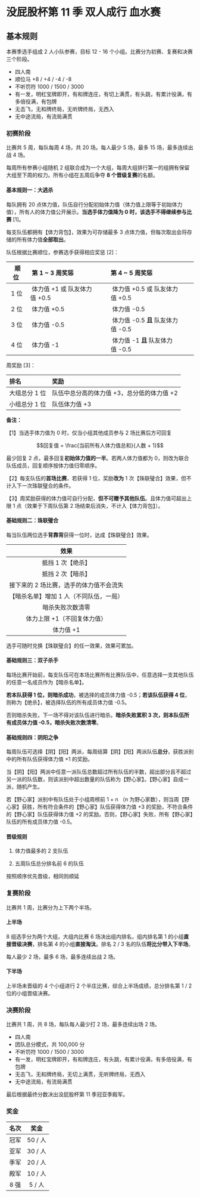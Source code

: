 # 没屁股杯第 11 季 双人成行 血水赛

## 基本规则

本赛季选手组成 2 人小队参赛，目标 12 - 16 个小组。比赛分为初赛、复赛和决赛三个阶段。

+ 四人南
+ 顺位马 +8 / +4 / -4 / -8
+ 不听罚符 1000 / 1500 / 3000
+ 有一发，明杠宝牌即开，有和牌连庄，有切上满贯，有头跳，有累计役满，有多倍役满，有包牌
+ 无击飞，无和牌终局，无听牌终局，无西入
+ 无中途流局，有流局满贯

### 初赛阶段

比赛共 5 周，每队每周 4 场，共 20 场。每人最少 5 场，最多 15 场，最多连续出战 4 场。

每周所有参赛小组随机 2 组联合成为一个大组，每周大组排行第一的组拥有保留大组至下周的权力。所有小组在五周后争夺 **8 个晋级复赛**的名额。

#### 基本规则一：大逃杀

每队拥有 20 点体力值，队伍自行分配初始体力值（体力值上限等于初始体力值），所有人的体力值公开展示。**当选手体力值降为 0 时，该选手不得继续参与比赛** [1]。

每支队伍都拥有【体力背包】，效果为可存储最多 3 点体力值，但每次取出会将存储的所有体力值**全部取出**。

队伍根据比赛顺位，参赛选手获得相应奖惩 [2]：

| 顺位 | 第 1 ~ 3 周奖惩 | 第 4 ~ 5 周奖惩 |
|:-----:|:-----|:-----|
| 1 位 | 体力值 +1 或 队友体力值 +0.5 | 体力值 +0.5 或 队友体力值 +0.5 |
| 2 位 | 体力值 +0.5 | 体力值 -0.5 |
| 3 位 | 体力值 -0.5 | 体力值 -0.5 **且** 队友体力值 -0.5 |
| 4 位 | 体力值 -1 | 体力值 -1 **且** 队友体力值 -0.5 |

周奖励 [3]：

| 排名 | 奖励 |
|:-----|:-----|
| 大组总分 1 位 | 队伍中总分高的体力值 +3，总分低的体力值 +2 |
| 小组总分 1 位 | 队伍体力值 +3 |

**备注：**

【1】当选手体力值为 0 时，仅当小组其他成员参与 2 场比赛后方可回复

$$回复值 = \frac{当前所有人体力值总和}{人数 + 1}$$

最少回复 2 点，最多回复**初始体力值的一半**。若两人体力值都为 0，则改为联合队伍成员，回复顺序按体力值归零顺序。

【2】每支队伍的**首场比赛**，若获得 1 位，奖励**改为** 1 次【珠联璧合】效果，但不计入下一次珠联璧合的条件。

【3】周奖励获得的体力值可自行分配，**但不可赠予其他队伍**。且体力值可超出上限 1 点（效果于下周队伍第 2 场结束后消失，不计入【体力背包】）。

#### 基础规则二：珠联璧合

每当队伍两位选手**背靠背**获得一位时，达成【珠联璧合】效果。

| 效果 |
|:-----:|
| 抵挡 1 次【绝杀】 |
| 抵挡 2 次【暗杀】 |
| 接下来的 2 场比赛，选手的体力值不会流失 |
| 【暗杀名单】增加 1 人（不同队伍，一局） |
| 暗杀失败次数清零 |
| 体力上限 +1（不回复体力值） |
| 体力值 +1 |

选手可随时兑换【珠联璧合】的任一效果，效果可累加。

#### 基础规则三：双子杀手

每场比赛开始前，每支队伍可在本场比赛所有比赛队伍中，任意选择一支其他队伍的任意一名成员作为【暗杀名单】。

**若本队获得 1 位，则暗杀成功**，被选择的成员体力值 -0.5；**若该队伍获得 4 位**，则称为【绝杀】，被选择队伍的所有成员体力值 -0.5。

否则暗杀失败，下一场不得对该队伍进行暗杀。**暗杀失败累积 3 次，则本队伍所有成员体力值 -0.5，暗杀失败次数清零**。

#### 基础规则四：阴阳之争

每周队伍可选择【阴】【阳】两派，每周结算【阴】【阳】两派队伍**总分**，获胜派别中的所有队伍获得体力值 +1 的奖励。

当【阴】【阳】两派中任意一派队伍总数超过所有队伍的半数，超出部分且不超过另一派的队伍数，则该派别中超出数量的队伍称为【野心家】。【野心家】自成一派，随机产生。

若【野心家】派别中有队伍处于小组周榜前 1 + n （n 为野心家数），则当周【野心家】获胜，所有符合条件的【野心家】队伍获得体力值 +3 的奖励，不符合条件的【野心家】队伍获得体力值 +2 的奖励。否则，【野心家】失败，所有【野心家】队伍的所有成员体力值 -0.5。

#### 晋级规则

1. 体力值最多的 2 支队伍

2. 五周队伍总分排名前 6 的队伍

按照顺序优先晋级，相同则顺延

### 复赛阶段

比赛共 1 周，比赛分为上下两个半场。

#### 上半场

8 组选手分为两个大组，大组内比赛 6 场决出组内排名，组内排名第 1 的小组**直接晋级决赛**，排名第 4 的小组**直接淘汰**。排名 2 / 3 名的队伍**将比分带入下半场**。

每人最少 2 场，最多 6 场，最多连续出战 2 场。

#### 下半场

上半场未晋级的 4 个小组进行 2 个半庄比赛，综合上半场成绩，总分排名第 1 / 2 位的小组晋级决赛。

### 决赛阶段

比赛共 1 周，共 8 场，每队每人最少打 2 场，最多连续出场 2 场。

+ 四人南
+ 团队总分模式，共 100,000 分
+ 不听罚符 1000 / 1500 / 3000
+ 有一发，明杠宝牌即开，有和牌连庄，有头跳，有累计役满，有多倍役满，有包牌
+ 无击飞，无和牌终局，无切上满贯，无听牌终局，无西入
+ 无中途流局，有流局满贯

最后根据最终分数决出没屁股杯第 11 季冠亚季殿军。

### 奖金

| 名次 | 奖金 |
|:-----:|:-----:|
| 冠军 | 50 / 人 |
| 亚军 | 30 / 人 |
| 季军 | 20 / 人 |
| 殿军 | 10 / 人 |
| 8 强 | 5 / 人 |
